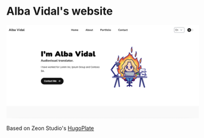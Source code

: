 # Alba Vidal's website

![Screenshot](images/screenshot.png)

Based on Zeon Studio's [HugoPlate](https://github.com/zeon-studio/hugoplate)
